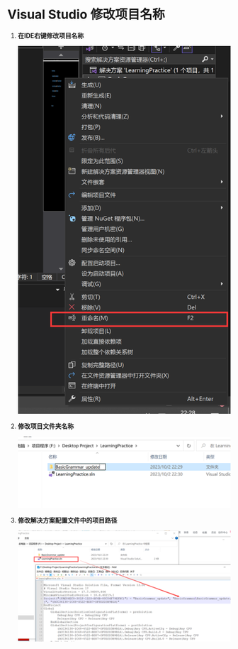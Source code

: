 # Visual Studio 修改项目名称

1. **在IDE右键修改项目名称**

    ![修改项目名称_重命名](./assets/修改项目名称_重命名.png)

2. **修改项目文件夹名称**

    ![修改项目名称_修改文件夹名称](./assets/修改项目名称_修改文件夹名称.png)

3. **修改解决方案配置文件中的项目路径**

    ![修改项目名称_修改配置文件](./assets/修改项目名称_修改配置文件.png)